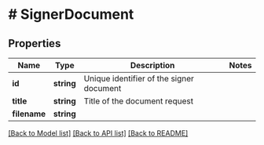 # # SignerDocument

## Properties

Name | Type | Description | Notes
------------ | ------------- | ------------- | -------------
**id** | **string** | Unique identifier of the signer document |
**title** | **string** | Title of the document request |
**filename** | **string** |  |

[[Back to Model list]](../../README.md#models) [[Back to API list]](../../README.md#endpoints) [[Back to README]](../../README.md)
